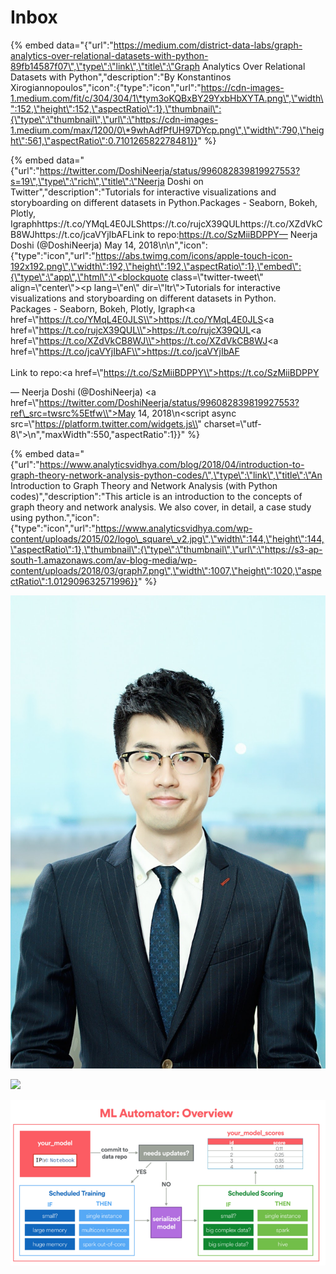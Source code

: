 # Inbox

{% embed data="{\"url\":\"https://medium.com/district-data-labs/graph-analytics-over-relational-datasets-with-python-89fb14587f07\",\"type\":\"link\",\"title\":\"Graph Analytics Over Relational Datasets with Python\",\"description\":\"By Konstantinos Xirogiannopoulos\",\"icon\":{\"type\":\"icon\",\"url\":\"https://cdn-images-1.medium.com/fit/c/304/304/1\*tym3oKQBxBY29YxbHbXYTA.png\",\"width\":152,\"height\":152,\"aspectRatio\":1},\"thumbnail\":{\"type\":\"thumbnail\",\"url\":\"https://cdn-images-1.medium.com/max/1200/0\*9whAdfPfUH97DYcp.png\",\"width\":790,\"height\":561,\"aspectRatio\":0.710126582278481}}" %}

{% embed data="{\"url\":\"https://twitter.com/DoshiNeerja/status/996082839819927553?s=19\",\"type\":\"rich\",\"title\":\"Neerja Doshi on Twitter\",\"description\":\"Tutorials for interactive visualizations and storyboarding on different datasets in Python.Packages - Seaborn, Bokeh, Plotly, Igraphhttps://t.co/YMqL4E0JLShttps://t.co/rujcX39QULhttps://t.co/XZdVkCB8WJhttps://t.co/jcaVYjIbAFLink to repo:https://t.co/SzMiiBDPPY— Neerja Doshi \(@DoshiNeerja\) May 14, 2018\n\n\",\"icon\":{\"type\":\"icon\",\"url\":\"https://abs.twimg.com/icons/apple-touch-icon-192x192.png\",\"width\":192,\"height\":192,\"aspectRatio\":1},\"embed\":{\"type\":\"app\",\"html\":\"<blockquote class=\\"twitter-tweet\\" align=\\"center\\"><p lang=\\"en\\" dir=\\"ltr\\">Tutorials for interactive visualizations and storyboarding on different datasets in Python.<br>Packages - Seaborn, Bokeh, Plotly, Igraph<a href=\\"https://t.co/YMqL4E0JLS\\">https://t.co/YMqL4E0JLS</a><a href=\\"https://t.co/rujcX39QUL\\">https://t.co/rujcX39QUL</a><a href=\\"https://t.co/XZdVkCB8WJ\\">https://t.co/XZdVkCB8WJ</a><a href=\\"https://t.co/jcaVYjIbAF\\">https://t.co/jcaVYjIbAF</a><br><br>Link to repo:<a href=\\"https://t.co/SzMiiBDPPY\\">https://t.co/SzMiiBDPPY</a></p>&mdash; Neerja Doshi \(@DoshiNeerja\) <a href=\\"https://twitter.com/DoshiNeerja/status/996082839819927553?ref\_src=twsrc%5Etfw\\">May 14, 2018</a></blockquote>\n<script async src=\\"https://platform.twitter.com/widgets.js\\" charset=\\"utf-8\\"></script>\n\",\"maxWidth\":550,\"aspectRatio\":1}}" %}



{% embed data="{\"url\":\"https://www.analyticsvidhya.com/blog/2018/04/introduction-to-graph-theory-network-analysis-python-codes/\",\"type\":\"link\",\"title\":\"An Introduction to Graph Theory and Network Analysis \(with Python codes\)\",\"description\":\"This article is an introduction to the concepts of graph theory and network analysis. We also cover, in detail, a case study using python.\",\"icon\":{\"type\":\"icon\",\"url\":\"https://www.analyticsvidhya.com/wp-content/uploads/2015/02/logo\_square\_v2.jpg\",\"width\":144,\"height\":144,\"aspectRatio\":1},\"thumbnail\":{\"type\":\"thumbnail\",\"url\":\"https://s3-ap-south-1.amazonaws.com/av-blog-media/wp-content/uploads/2018/03/graph7.png\",\"width\":1007,\"height\":1020,\"aspectRatio\":1.012909632571996}}" %}





![](.gitbook/assets/photo.jpg)

![](.gitbook/assets/dscf0966.jpg)

![](.gitbook/assets/image%20%283%29.png)

